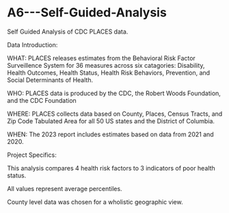 # A6---Self-Guided-Analysis
Self Guided Analysis of CDC PLACES data. 

Data Introduction:

WHAT: PLACES releases estimates from the Behavioral Risk Factor Surveillence System for 36 measures across six catagories: Disability, Health Outcomes, Health Status, Health Risk Behaviors, Prevention, and Social Determinants of Health.

WHO: PLACES data is produced by the CDC, the Robert Woods Foundation, and the CDC Foundation

WHERE: PLACES collects data based on County, Places, Census Tracts, and Zip Code Tabulated Area for all 50 US states and the District of Columbia.

WHEN: The 2023 report includes estimates based on data from 2021 and 2020.

Project Specifics:

This analysis compares 4 health risk factors to 3 indicators of poor health status.

All values represent average percentiles. 

County level data was chosen for a wholistic geographic view.
